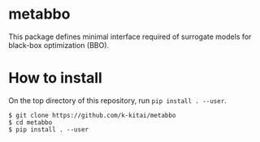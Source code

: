 # metabbo

This package defines minimal interface required of surrogate models for black-box optimization (BBO).

# How to install

On the top directory of this repository, run `pip install . --user`.

```console
$ git clone https://github.com/k-kitai/metabbo
$ cd metabbo
$ pip install . --user
```

